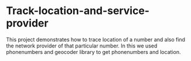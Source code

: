 # Track-location-and-service-provider
This project demonstrates how to trace location of a number and also find the network provider of that particular number.
In this we used phonenumbers and geocoder library to get phonenumbers and location.
